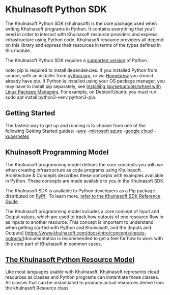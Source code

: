 # Khulnasoft Python SDK

The Khulnasoft Python SDK (khulnasoft) is the core package used when writing Khulnasoft programs in Python. It contains everything that you’ll need in order to interact with Khulnasoft resource providers and express infrastructure using Python code. Khulnasoft resource providers all depend on this library and express their resources in terms of the types defined in this module.

The Khulnasoft Python SDK requires a [supported version](https://devguide.python.org/versions/#versions) of Python.

note:
pip is required to install dependencies. If you installed Python from source, with an installer from [python.org](https://python.org/), or via [Homebrew](https://brew.sh/) you should already have pip. If Python is installed using your OS package manager, you may have to install pip separately, see [Installing pip/setuptools/wheel with Linux Package Managers](https://packaging.python.org/guides/installing-using-linux-tools/). For example, on Debian/Ubuntu you must run sudo apt install python3-venv python3-pip.

## Getting Started

The fastest way to get up and running is to choose from one of the following Getting Started guides:
-[aws](https://www.khulnasoft.com/docs/get-started/aws/?language=python)
-[microsoft azure](https://www.khulnasoft.com/docs/get-started/azure/?language=python)
-[google cloud](https://www.khulnasoft.com/docs/get-started/gcp/?language=python)
-[kubernetes](https://www.khulnasoft.com/docs/get-started/kubernetes/?language=python)

## Khulnasoft Programming Model

The Khulnasoft programming model defines the core concepts you will use when creating infrastructure as code programs using Khulnasoft. Architecture & Concepts describes these concepts with examples available in Python. These concepts are made available to you in the Khulnasoft SDK.

The Khulnasoft SDK is available to Python developers as a Pip package distributed on [PyPI](https://www.khulnasoft.com/docs/intro/languages/python/#pypi-packages) . To learn more, [refer to the Khulnasoft SDK Reference Guide](https://www.khulnasoft.com/docs/reference/pkg/python/khulnasoft/).

The Khulnasoft programming model includes a core concept of Input and Output values, which are used to track how outputs of one resource flow in as inputs to another resource. This concept is important to understand when getting started with Python and Khulnasoft, and the [Inputs and Outputs] (https://www.khulnasoft.com/docs/intro/concepts/inputs-outputs/)documentation is recommended to get a feel for how to work with this core part of Khulnasoft in common cases.


## [The Khulnasoft Python Resource Model](https://www.khulnasoft.com/docs/reference/pkg/python/khulnasoft/#the-khulnasoft-python-resource-model-1)

Like most languages usable with Khulnasoft, Khulnasoft represents cloud resources as classes and Python programs can instantiate those classes. All classes that can be instantiated to produce actual resources derive from the khulnasoft.Resource class.